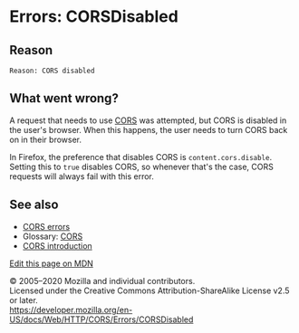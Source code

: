 Errors: CORSDisabled
====================

Reason
------

    Reason: CORS disabled

What went wrong?
----------------

A request that needs to use [CORS](https://developer.mozilla.org/en-US/docs/Glossary/CORS) was attempted, but CORS is disabled in the user's browser. When this happens, the user needs to turn CORS back on in their browser.

In Firefox, the preference that disables CORS is `content.cors.disable`. Setting this to `true` disables CORS, so whenever that's the case, CORS requests will always fail with this error.

See also
--------

-   [CORS errors](../errors)
-   Glossary: [CORS](https://developer.mozilla.org/en-US/docs/Glossary/CORS)
-   [CORS introduction](../../cors)

<a href="https://developer.mozilla.org/en-US/docs/Web/HTTP/CORS/Errors/CORSDisabled$edit" class="_attribution-link">Edit this page on MDN</a>

© 2005–2020 Mozilla and individual contributors.  
Licensed under the Creative Commons Attribution-ShareAlike License v2.5 or later.  
<a href="https://developer.mozilla.org/en-US/docs/Web/HTTP/CORS/Errors/CORSDisabled" class="_attribution-link">https://developer.mozilla.org/en-US/docs/Web/HTTP/CORS/Errors/CORSDisabled</a>
